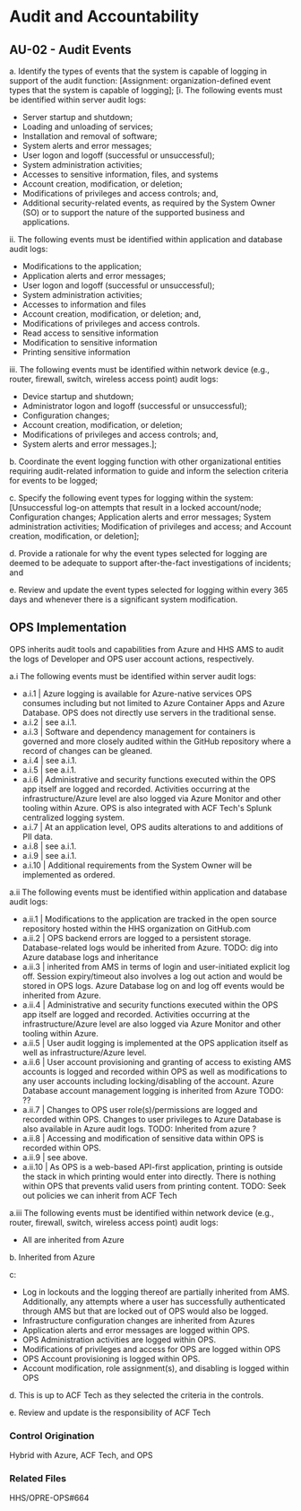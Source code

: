 # Audit and Accountability
## AU-02 - Audit Events

a. Identify the types of events that the system is capable of logging in support of the audit function: [Assignment: organization-defined event types that the system is capable of logging];
 [i. The following events must be identified within server audit logs:
* Server startup and shutdown;
* Loading and unloading of services;
* Installation and removal of software;
* System alerts and error messages;
* User logon and logoff (successful or unsuccessful);
* System administration activities;
* Accesses to sensitive information, files, and systems
* Account creation, modification, or deletion;
* Modifications of privileges and access controls; and,
* Additional security-related events, as required by the System Owner (SO) or to support the nature of the supported business and applications.

ii. The following events must be identified within application and database audit logs:
* Modifications to the application;
* Application alerts and error messages;
* User logon and logoff (successful or unsuccessful);
* System administration activities;
* Accesses to information and files
* Account creation, modification, or deletion; and,
* Modifications of privileges and access controls.
* Read access to sensitive information
* Modification to sensitive information
* Printing sensitive information

iii. The following events must be identified within network device (e.g., router, firewall, switch, wireless access point) audit logs:
* Device startup and shutdown;
* Administrator logon and logoff (successful or unsuccessful);
* Configuration changes;
* Account creation, modification, or deletion;
* Modifications of privileges and access controls; and,
* System alerts and error messages.];

b. Coordinate the event logging function with other organizational entities requiring audit-related information to guide and inform the selection criteria for events to be logged;

c. Specify the following event types for logging within the system: [Unsuccessful log-on attempts that result in a locked account/node;  Configuration changes;  Application alerts and error messages; System administration activities; Modification of privileges and access; and Account creation, modification, or deletion];

d. Provide a rationale for why the event types selected for logging are deemed to be adequate to support after-the-fact investigations of incidents; and

e. Review and update the event types selected for logging within every 365 days and whenever there is a significant system modification.

## OPS Implementation

OPS inherits audit tools and capabilities from Azure and HHS AMS to audit the logs of Developer and OPS user account actions, respectively.

a.i The following events must be identified within server audit logs:
- a.i.1 | Azure logging is available for Azure-native services OPS consumes including but not limited to Azure Container Apps and Azure Database. OPS does not directly use servers in the traditional sense.
- a.i.2 | see a.i.1.
- a.i.3 | Software and dependency management for containers is governed and more closely audited within the GitHub repository where a record of changes can be gleaned.
- a.i.4 | see a.i.1.
- a.i.5 | see a.i.1.
- a.i.6 | Administrative and security functions executed within the OPS app itself are logged and recorded. Activities occurring at the infrastructure/Azure level are also logged via Azure Monitor and other tooling within Azure. OPS is also integrated with ACF Tech's Splunk centralized logging system.
- a.i.7 | At an application level, OPS audits alterations to and additions of PII data.
- a.i.8 | see a.i.1.
- a.i.9 | see a.i.1.
- a.i.10 | Additional requirements from the System Owner will be implemented as ordered.

a.ii The following events must be identified within application and database audit logs:
- a.ii.1 | Modifications to the application are tracked in the open source repository hosted within the HHS organization on GitHub.com
- a.ii.2 | OPS backend errors are logged to a persistent storage. Database-related logs would be inherited from Azure. TODO: dig into Azure database logs and inheritance
- a.ii.3 | inherited from AMS in terms of login and user-initiated explicit log off. Session expiry/timeout also involves a log out action and would be stored in OPS logs. Azure Database log on and log off events would be inherited from Azure.
- a.ii.4 | Administrative and security functions executed within the OPS app itself are logged and recorded. Activities occurring at the infrastructure/Azure level are also logged via Azure Monitor and other tooling within Azure.
- a.ii.5 | User audit logging is implemented at the OPS application itself as well as infrastructure/Azure level.
- a.ii.6 | User account provisioning and granting of access to existing AMS accounts is logged and recorded within OPS as well as modifications to any user accounts including locking/disabling of the account. Azure Database account management logging is inherited from Azure TODO: ??
- a.ii.7 | Changes to OPS user role(s)/permissions are logged and recorded within OPS. Changes to user privileges to Azure Database is also available in Azure audit logs. TODO: Inherited from azure ?
- a.ii.8 | Accessing and modification of sensitive data within OPS is recorded within OPS.
- a.ii.9 | see above.
- a.ii.10 | As OPS is a web-based API-first application, printing is outside the stack in which printing would enter into directly. There is nothing within OPS that prevents valid users from printing content.  TODO: Seek out policies we can inherit from ACF Tech

a.iii The following events must be identified within network device (e.g., router, firewall, switch, wireless access point) audit logs:

- All are inherited from Azure

b. Inherited from Azure

c:
- Log in lockouts and the logging thereof are partially inherited from AMS. Additionally, any attempts where a user has successfully authenticated through AMS but that are locked out of OPS would also be logged.
- Infrastructure configuration changes are inherited from Azures
- Application alerts and error messages are logged within OPS.
- OPS Administration activities are logged within OPS.
- Modifications of privileges and access for OPS are logged within OPS
- OPS Account provisioning is logged within OPS.
- Account modification, role assignment(s), and disabling is logged within OPS

d. This is up to ACF Tech as they selected the criteria in the controls.

e. Review and update is the responsibility of ACF Tech

### Control Origination

Hybrid with Azure, ACF Tech, and OPS

### Related Files

HHS/OPRE-OPS#664
